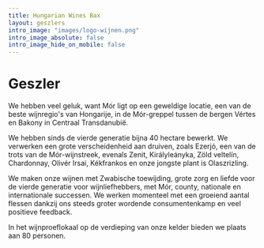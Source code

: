 ```yaml
---
title: Hungarian Wines Bax
layout: geszlers
intro_image: "images/logo-wijnen.png"
intro_image_absolute: false
intro_image_hide_on_mobile: false
---
```


# Geszler

We hebben veel geluk, want Mór ligt op een geweldige locatie, een van de beste wijnregio's van Hongarije, in de Mór-greppel tussen de bergen Vértes en Bakony in Centraal Transdanubië.

We hebben sinds de vierde generatie bijna 40 hectare bewerkt. We verwerken een grote verscheidenheid aan druiven, zoals Ezerjó, een van de trots van de Mór-wijnstreek, evenals Zenit, Királyleányka, Zöld veltelín, Chardonnay, Olivér Irsai, Kékfrankos en onze jongste plant is Olaszrizling.

We maken onze wijnen met Zwabische toewijding, grote zorg en liefde voor de vierde generatie voor wijnliefhebbers, met Mór, county, nationale en internationale successen. We werken momenteel met een groeiend aantal flessen dankzij ons steeds groter wordende consumentenkamp en veel positieve feedback.

In het wijnproeflokaal op de verdieping van onze kelder bieden we plaats aan 80 personen.
